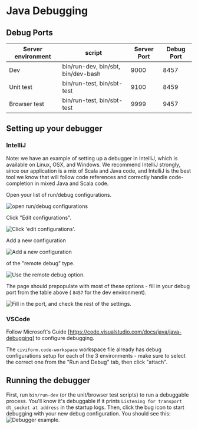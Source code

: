 # Java Debugging

## Debug Ports

| Server environment | script                             | Server Port | Debug Port |
| ------------------ | ---------------------------------- | ----------- | ---------- |
| Dev                | bin/run-dev, bin/sbt, bin/dev-bash | 9000        | 8457       |
| Unit test          | bin/run-test, bin/sbt-test         | 9100        | 8459       |
| Browser test       | bin/run-test, bin/sbt-test         | 9999        | 9457       |

## Setting up your debugger

### IntelliJ

Note: we have an example of setting up a debugger in IntelliJ, which is available on Linux, OSX, and Windows. We recommend IntelliJ strongly, since our application is a mix of Scala and Java code, and IntelliJ is the best tool we know that will follow code references and correctly handle code-completion in mixed Java and Scala code.

Open your list of run/debug configurations.

![open run/debug configurations](https://i.imgur.com/LJHe43d.png)

Click "Edit configurations".

![Click 'edit configurations'.](https://imgur.com/pGgzgr9.png)

Add a new configuration

![Add a new configuration](https://imgur.com/ELrzsML.png)

of the "remote debug" type.

![Use the remote debug option.](https://imgur.com/t3GJtY2.png)

The page should prepopulate with most of these options - fill in your debug port from the table above ( `8457` for the dev environment).

![Fill in the port, and check the rest of the settings.](https://i.imgur.com/hpWWwYp.png)

### VSCode

Follow Microsoft's Guide [https://code.visualstudio.com/docs/java/java-debugging] to configure debugging.

The `civiform.code-workspace` workspace file already has debug configurations setup for each of the 3 environments - make sure to select the correct one from the "Run and Debug" tab, then click "attach".

## Running the debugger

First, run `bin/run-dev` (or the unit/browser test scripts) to run a debuggable process. You'll know it's debuggable if it prints `Listening for transport dt_socket at address` in the startup logs. Then, click the bug icon to start debugging with your new debug configuration. You should see this: ![Debugger example.](https://imgur.com/NHbx2Km.png)
